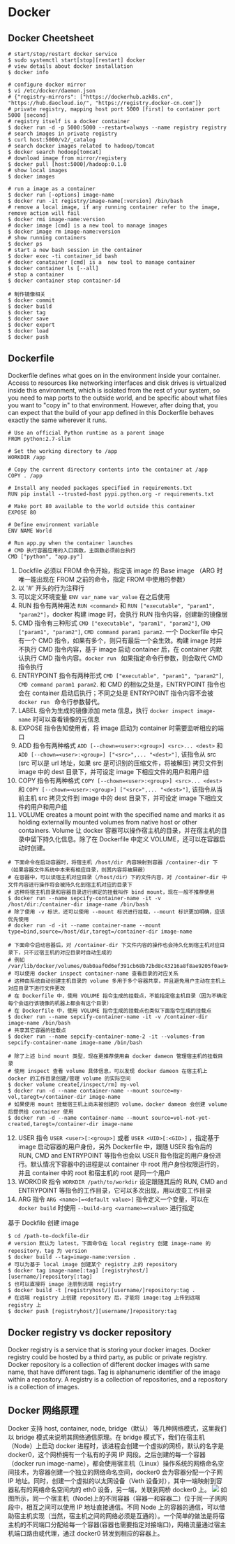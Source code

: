 # Docker 
## Docker Cheetsheet
```
# start/stop/restart docker service
$ sudo systemctl start[stop][restart] docker
# view details about docker installation
$ docker info

# configure docker mirror
$ vi /etc/docker/daemon.json
# {"registry-mirrors": ["https://dockerhub.azk8s.cn", "https://hub.daocloud.io/", "https://registry.docker-cn.com"]}
# private registry, mapping host port 5000 [first] to container port 5000 [second]
# registry itself is a docker container
$ docker run -d -p 5000:5000 --restart=always --name registry registry
# search images in private registry
$ curl host:5000/v2/_catalog
# search docker images related to hadoop/tomcat
$ docker search hodoop[tomcat]
# download image from mirror/registery
$ docker pull [host:5000]/hadoop:0.1.0
# show local images
$ docker images

# run a image as a container
$ docker run [-options] image-name
$ docker run -it registry/image-name[:version] /bin/bash
# remove a local image, if any running container refer to the image, remove action will fail
$ docker rmi image-name:version
# docker image [cmd] is a new tool to manage images
$ docker image rm image-name:version
# show running containers
$ docker ps
# start a new bash session in the container
$ docker exec -ti container_id bash
# docker conatainer [cmd] is a  new tool to manage container
$ docker container ls [--all]
# stop a container
$ docker container stop container-id

# 制作镜像相关
$ docker commit 
$ docker build
$ docker tag
$ docker save
$ docker export
$ docker load
$ docker push
```

## Dockerfile
Dockerfile defines what goes on in the environment inside your container. Access to resources like networking interfaces and disk drives is virtualized inside this environment, which is isolated from the rest of your system, so you need to map ports to the outside world, and be specific about what files you want to "copy in" to that environment. However, after doing that, you can expect that the build of your app defined in this Dockerfile behaves exactly the same wherever it runs.
```
# Use an official Python runtime as a parent image
FROM python:2.7-slim

# Set the working directory to /app
WORKDIR /app

# Copy the current directory contents into the container at /app
COPY . /app

# Install any needed packages specified in requirements.txt
RUN pip install --trusted-host pypi.python.org -r requirements.txt

# Make port 80 available to the world outside this container
EXPOSE 80

# Define environment variable
ENV NAME World

# Run app.py when the container launches
# CMD 执行容器应用的入口函数，主函数必须前台执行
CMD ["python", "app.py"]
```
1) Dockfile 必须以 FROM 命令开始，指定该 image 的 Base image （ARG 时唯一能出现在 FROM 之前的命令，指定 FROM 中使用的参数）
2) 以 '#' 开头的行为注释行
3) 可以定义环境变量 `ENV var_name var_value` 在之后使用
4) RUN 指令有两种用法 `RUN <command>` 和 `RUN ["executable", "param1", "param2"]`，docker 构建 image 时，会执行 RUN 指令内容，创建新的镜像层
5) CMD 指令有三种形式	`CMD ["executable", "param1", "param2"]`, `CMD ["param1", "param2"]`, `CMD command param1 param2`. 一个 Dockerfile 中只有一个 CMD 指令，如果有多个，则只有最后一个会生效。构建 image 时并不执行 CMD 指令内容，基于 image 启动 container 后，在 container 内默认执行 CMD 指令内容。`docker run ` 如果指定命令行参数，则会取代 CMD 指令执行
6) ENTRYPOINT 指令有两种形式 `CMD ["executable", "param1", "param2"]`, `CMD command param1 param2`. 和 CMD 的相似之处是，ENTRYPOINT 指令也会在 container 启动后执行；不同之处是 ENTRYPOINT 指令内容不会被 `docker run ` 命令行参数替代。
7) LABEL 指令为生成的镜像添加 meta 信息，执行 `docker inspect image-name` 时可以查看镜像的元信息
8) EXPOSE 指令告知使用者，将 image 启动为 container 时需要监听相应的端口
9) ADD 指令有两种格式 `ADD [--chown=<user>:<group>] <src>... <dest>` 和 `ADD [--chown=<user>:<group>] ["<src>",... "<dest>"]`, 该指令从 src (src 可以是 url 地址，如果 src 是可识别的压缩文件，将被解压) 拷贝文件到 image 中的 dest 目录下，并可设定 image 下相应文件的用户和用户组
10) COPY 指令有两种格式 `COPY [--chown=<user>:<group>] <src>... <dest>` 和 `COPY [--chown=<user>:<group>] ["<src>",... "<dest>"]`, 该指令从当前主机 src 拷贝文件到 image 中的 dest 目录下，并可设定 image 下相应文件的用户和用户组
11) VOLUME creates a mount point with the specified name and marks it as holding externallly mounted volumes from native host or other containers. Volume 让 docker 容器可以操作宿主机的目录，并在宿主机的目录中留下持久化信息。除了在 Dockerfile 中定义 VOLUME，还可以在容器启动时创建。
```
# 下面命令在启动容器时，将宿主机 /host/dir 内容映射到容器 /container-dir 下（如果容器文件系统中本来有相应目录，则其内容将被屏蔽）
# 在容器中，可以读宿主机对应目录（/host/dir）下的文件内容，对 /container-dir 中文件内容进行操作将会被持久化到宿主机对应的目录下
# 这种将宿主机目录和容器目录进行绑定的挂载叫作 bind mount，现在一般不推荐使用
$ docker run --name sepcify-container-name -it -v /host/dir:/container-dir image-name /bin/bash
# 除了使用 -v 标识，还可以使用 --mount 标识进行挂载，--mount 标识更加明确，应该优先使用
# docker run -d -it --name container-name --mount type=bind,source=/host/dir,taregt=/container-dir image-name

# 下面命令启动容器后，对 /container-dir 下文件内容的操作也会持久化到宿主机对应目录下，只不过宿主机的对应目录时自动生成的
# 例如 /var/lib/docker/volumes/0ab0aaf0d6ef391cb68b72bd8c43216a8f8ae9205f0ae941ef16ebe32dc9fc01/_data
# 可以使用 docker inspect container-name 查看目录的对应关系
# 这种由系统自动创建主机目录的 volume 多用于多个容器共享，并且避免用户主动在主机上对应目录下进行文件更改
# 在 Dockerfile 中，使用 VOLUME 指令生成的挂载点，不能指定宿主机目录（因为不确定每个会运行该镜像的机器上都会有这个目录）
# 在 Dockerfile 中，使用 VOLUME 指令生成的挂载点也类似下面指令生成的挂载点
$ docker run --name sepcify-container-name -it -v /container-dir image-name /bin/bash
# 共享其它容器的挂载点
$ docker run --name sepcify-container-name-2 -it --volumes-from sepcify-container-name image-name /bin/bash

# 除了上述 bind mount 类型，现在更推荐使用由 docker dameon 管理宿主机的挂载目录
# 使用 inspect 查看 volume 具体信息，可以发现 docker dameon 在宿主机上 docker 的工作目录创建/管理 volume 的实际空间
$ docker volume create[/inspect/rm] my-vol
$ docker run -d --name container-name --mount source=my-vol,taregt=/container-dir image-name
# 如果使用 mount 挂载宿主机上尚未被创建的 volume，docker dameon 会创建 volume 后提供给 container 使用
$ docker run -d --name container-name --mount source=vol-not-yet-created,taregt=/container-dir image-name
``` 
12) USER 指令 `USER <user>[:<group>]` 或者 `USER <UID>[:<GID>]` ，指定基于 image 启动容器的用户身份，另外 Dockerfile 中，跟随 USER 指令后的 RUN, CMD and ENTRYPOINT 等指令也会以 USER 指令指定的用户身份进行。默认情况下容器中的进程是以 container 中 root 用户身份权限运行的，并且 container 中的 root 和宿主机的 root 是同一个用户
13) WORKDIR 指令 `WORKDIR /path/to/workdir` 设定跟随其后的 RUN, CMD and ENTRYPOINT 等指令的工作目录，它可以多次出现，用以改变工作目录
14) ARG 指令 `ARG <name>[=<default value>]` 指令定义一个变量，可以在 `docker build` 时使用 `--build-arg <varname>=<value>` 进行指定

基于 Dockfile 创建 image
```
$ cd /path-to-dockfile-dir
# version 默认为 latest，下面命令在 local registry 创建 image-name 的 repository，tag 为 version
$ docker build --tag=image-name:version .
# 可以为基于 local image 创建某个 registry 上的 repository
$ docker tag image-name[:tag] [registryhost/][username/]repository[:tag] 
$ 也可以直接将 image 注册到远端 registry
$ docker build -t [registryhost/][username/]repository:tag .
# 在远端 registry 上创建 repository 后，才能将 image:tag 上传到远端 registry 上
$ docker push [registryhost/][username/]repository:tag
```

## Docker registry vs docker repository
Docker registry is a service that is storing your docker images. Docker registry could be hosted by a third party, as public or private registry.
Docker repository is a collection of different docker images with same name, that have different tags. Tag is alphanumeric identifier of the image within a repository.
A registry is a collection of repositories, and a repository is a collection of images.

## Docker 网络原理
Docker 支持 host, container, node, bridge（默认） 等几种网络模式，这里我们以 bridge 模式来说明其网络通信原理。在 bridge 模式下，我们在宿主机（Node）上启动 docker 进程时，该进程会创建一个虚拟的网桥，默认的名字是 docker0，这个网桥拥有一个私有的子网 IP 网段。之后创建的每一个容器（docker run image-name），都会使用宿主机（Linux）操作系统的网络命名空间技术，为容器创建一个独立的网络命名空间，docker0 会为容器分配一个子网 IP 地址。同时，创建一个虚拟的以太网设备（Veth 设备对），其中一端映射到容器私有的网络命名空间内的 eth0 设备，另一端，关联到网桥 docker0 上。
![](docker-bridge-net.jpg)
如图所示，同一个宿主机（Node)上的不同容器（容器一和容器二）位于同一子网网段中，相互之间可以使用 IP 地址直接通信。不同 Node 上的容器的通信，可以借助宿主机实现（当然，宿主机之间的网络必须是互通的）。一个简单的做法是将宿主机的不同端口分配给每一个容器(容器也需要指定对接端口)，网络流量通过宿主机端口路由或代理，通过 docker0 转发到相应的容器上。